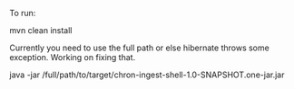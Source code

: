 To run:

mvn clean install

Currently you need to use the full path or else hibernate throws some exception. Working on fixing that.

java -jar /full/path/to/target/chron-ingest-shell-1.0-SNAPSHOT.one-jar.jar
